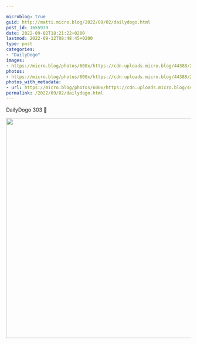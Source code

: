 ```yaml
---

microblog: true
guid: http://matti.micro.blog/2022/09/02/dailydogo.html
post_id: 1655979
date: 2022-09-02T18:21:22+0200
lastmod: 2022-09-12T08:48:45+0200
type: post
categories:
- "DailyDogo"
images:
- https://micro.blog/photos/600x/https://cdn.uploads.micro.blog/44388/2022/c5b7b781aa.jpg
photos:
- https://micro.blog/photos/600x/https://cdn.uploads.micro.blog/44388/2022/c5b7b781aa.jpg
photos_with_metadata:
- url: https://micro.blog/photos/600x/https://cdn.uploads.micro.blog/44388/2022/c5b7b781aa.jpg
permalink: /2022/09/02/dailydogo.html
---
```

DailyDogo 303 🐶

<img src="/media/uploads/2022/c5b7b781aa.jpg" width="600" height="600" alt="" />
